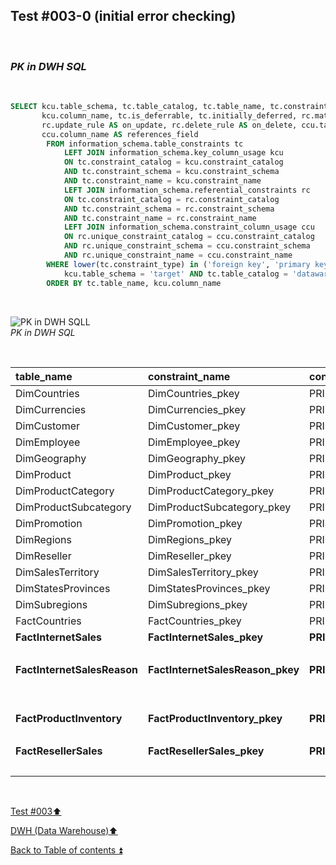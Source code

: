 ## Test #003-0 (initial error checking)  

<p><br></p>

### **_PK in DWH SQL_**  

<p><br></p> 

````SQL
SELECT kcu.table_schema, tc.table_catalog, tc.table_name, tc.constraint_name, tc.constraint_type, 
	   kcu.column_name, tc.is_deferrable, tc.initially_deferred, rc.match_option AS match_type, 
	   rc.update_rule AS on_update, rc.delete_rule AS on_delete, ccu.table_name AS references_table,
	   ccu.column_name AS references_field
		FROM information_schema.table_constraints tc
			LEFT JOIN information_schema.key_column_usage kcu
			ON tc.constraint_catalog = kcu.constraint_catalog
			AND tc.constraint_schema = kcu.constraint_schema
			AND tc.constraint_name = kcu.constraint_name
			LEFT JOIN information_schema.referential_constraints rc
			ON tc.constraint_catalog = rc.constraint_catalog
			AND tc.constraint_schema = rc.constraint_schema
			AND tc.constraint_name = rc.constraint_name
			LEFT JOIN information_schema.constraint_column_usage ccu
			ON rc.unique_constraint_catalog = ccu.constraint_catalog
			AND rc.unique_constraint_schema = ccu.constraint_schema
			AND rc.unique_constraint_name = ccu.constraint_name
		WHERE lower(tc.constraint_type) in ('foreign key', 'primary key') AND
			kcu.table_schema = 'target' AND tc.table_catalog = 'datawarehouse' AND tc.table_name<> 'Metadata'
		ORDER BY tc.table_name, kcu.column_name
````

<p><br></p>

![PK in DWH SQLL](https://i.imgur.com/GNyXB0K.png)  
_PK in DWH SQL_

<p><br></p>

| table_name                    | constraint_name                  | constraint_type   | column_name           |
| :---------------------------- | :------------------------------- | :---------------- | :-------------------- |
| DimCountries                  | DimCountries_pkey                | PRIMARY KEY       | CountryCode           |
| DimCurrencies                 | DimCurrencies_pkey               | PRIMARY KEY       | CurrencyKey           |
| DimCustomer                   | DimCustomer_pkey                 | PRIMARY KEY       | CustomerKey           |
| DimEmployee                   | DimEmployee_pkey                 | PRIMARY KEY       | EmployeeKey           |
| DimGeography                  | DimGeography_pkey                | PRIMARY KEY       | GeographyKey          |
| DimProduct                    | DimProduct_pkey                  | PRIMARY KEY       | ProductKey            |
| DimProductCategory            | DimProductCategory_pkey          | PRIMARY KEY       | ProductCategoryKey    |
| DimProductSubcategory         | DimProductSubcategory_pkey       | PRIMARY KEY       | ProductSubcategoryKey |
| DimPromotion                  | DimPromotion_pkey                | PRIMARY KEY       | PromotionKey          |
| DimRegions                    | DimRegions_pkey                  | PRIMARY KEY       | RegionCode            |
| DimReseller                   | DimReseller_pkey                 | PRIMARY KEY       | ResellerKey           |
| DimSalesTerritory             | DimSalesTerritory_pkey           | PRIMARY KEY       | SalesTerritoryKey     |
| DimStatesProvinces            | DimStatesProvinces_pkey          | PRIMARY KEY       | StateProvinceCode     |
| DimSubregions                 | DimSubregions_pkey               | PRIMARY KEY       | SubregionCode         |
| FactCountries                 | FactCountries_pkey               | PRIMARY KEY       | CountryCode           |
| **FactInternetSales**         | **FactInternetSales_pkey**       | **PRIMARY KEY**   | SalesOrderLineNumber  |
|                               |                                  |                   | SalesOrderNumber      |
| **FactInternetSalesReason**   | **FactInternetSalesReason_pkey** | **PRIMARY KEY**   | SalesOrderLineNumber  |
|                               |                                  |                   | SalesOrderNumber      |
|                               |                                  |                   | SalesReasonKey        |
| **FactProductInventory**      | **FactProductInventory_pkey**    | **PRIMARY KEY**   | MovementDate          | **FactProductInventoryPK**    |
|                               |                                  |                   | ProductKey            |                               |
| **FactResellerSales**         | **FactResellerSales_pkey**       | **PRIMARY KEY**   | SalesOrderLineNumber  | **FactResellerSalesPK**       |
|                               |                                  |                   | SalesOrderNumber      |                               |

<p><br></p>

[Test #003:arrow_up:](t003.md)  

[DWH (Data Warehouse):arrow_up:](../dwh.md)  

[Back to Table of contents :arrow_double_up:](../../README.md)   